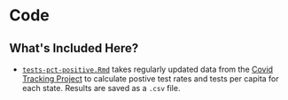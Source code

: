 # Code 

## What's Included Here?

* [`tests-pct-positive.Rmd`](https://github.com/mackaytc/covid-resources/blob/master/code/tests-pct-positive.Rmd) takes regularly updated data from the [Covid Tracking Project](https://covidtracking.com/) to calculate postive test rates and tests per capita for each state. Results are saved as a `.csv` file. 
